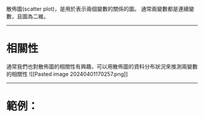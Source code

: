 散佈圖(scatter plot)，是用於表示兩個變數的關係的圖。
通常兩變數都是連續變數，且圖為二維。
- - -
# 相關性
通常我們也對散佈圖的相關性有興趣，可以用散佈圖的資料分布狀況來推測兩變數的相關性
![[Pasted image 20240401170257.png]]
- - -
# 範例：

